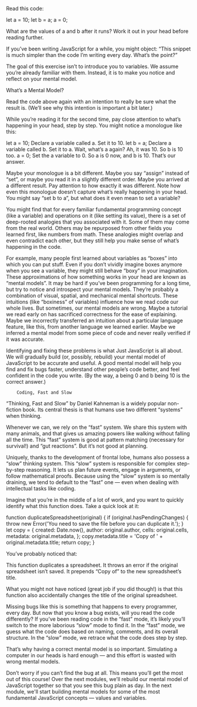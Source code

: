 Read this code:

let a = 10;
let b = a;
a = 0;

What are the values of a and b after it runs? Work it out in your head before reading further.

If you’ve been writing JavaScript for a while, you might object: “This snippet is much simpler than the code I’m writing every day. What’s the point?”

The goal of this exercise isn’t to introduce you to variables. We assume you’re already familiar with them. Instead, it is to make you notice and reflect on your mental model.

What’s a Mental Model?

Read the code above again with an intention to really be sure what the result is. (We’ll see why this intention is important a bit later.)

While you’re reading it for the second time, pay close attention to what’s happening in your head, step by step. You might notice a monologue like this:

let a = 10;
    Declare a variable called a. Set it to 10.
let b = a;
    Declare a variable called b. Set it to a.
    Wait, what’s a again? Ah, it was 10. So b is 10 too.
a = 0;
    Set the a variable to 0.
    So a is 0 now, and b is 10. That’s our answer.

Maybe your monologue is a bit different. Maybe you say “assign” instead of “set”, or maybe you read it in a slightly different order. Maybe you arrived at a different result. Pay attention to how exactly it was different. Note how even this monologue doesn’t capture what’s really happening in your head. You might say “set b to a”, but what does it even mean to set a variable?


You might find that for every familiar fundamental programming concept (like a variable) and operations on it (like setting its value), there is a set of deep-rooted analogies that you associated with it. Some of them may come from the real world. Others may be repurposed from other fields you learned first, like numbers from math. These analogies might overlap and even contradict each other, but they still help you make sense of what’s happening in the code.


For example, many people first learned about variables as “boxes” into which you can put stuff. Even if you don’t vividly imagine boxes anymore when you see a variable, they might still behave “boxy” in your imagination. These approximations of how something works in your head are known as “mental models”. It may be hard if you’ve been programming for a long time, but try to notice and introspect your mental models. They’re probably a combination of visual, spatial, and mechanical mental shortcuts.
These intuitions (like “boxiness” of variables) influence how we read code our whole lives. But sometimes, our mental models are wrong. Maybe a tutorial we read early on has sacrificed correctness for the ease of explaining. Maybe we incorrectly transferred an intuition about a particular language feature, like this, from another language we learned earlier. Maybe we inferred a mental model from some piece of code and never really verified if it was accurate.


Identifying and fixing these problems is what Just JavaScript is all about. We will gradually build (or, possibly, rebuild) your mental model of JavaScript to be accurate and useful. A good mental model will help you find and fix bugs faster, understand other people’s code better, and feel confident in the code you write.
(By the way, a being 0 and b being 10 is the correct answer.)


        Coding, Fast and Slow
“Thinking, Fast and Slow” by Daniel Kahneman is a widely popular non-fiction book. Its central thesis is that humans use two different “systems” when thinking.

Whenever we can, we rely on the “fast” system. We share this system with many animals, and that gives us amazing powers like walking without falling all the time. This “fast” system is good at pattern matching (necessary for survival!) and “gut reactions”. But it’s not good at planning.

Uniquely, thanks to the development of frontal lobe, humans also possess a “slow” thinking system. This “slow” system is responsible for complex step-by-step reasoning. It lets us plan future events, engage in arguments, or follow mathematical proofs.
Because using the “slow” system is so mentally draining, we tend to default to the “fast” one — even when dealing with intellectual tasks like coding.

Imagine that you’re in the middle of a lot of work, and you want to quickly identify what this function does. Take a quick look at it:

function duplicateSpreadsheet(original) {
  if (original.hasPendingChanges) {
    throw new Error('You need to save the file before you can duplicate it.');
  }
  let copy = {
    created: Date.now(),
    author: original.author,
    cells: original.cells,
    metadata: original.metadata,
  };
  copy.metadata.title = 'Copy of ' + original.metadata.title;
  return copy;
}

You’ve probably noticed that:

This function duplicates a spreadsheet.
It throws an error if the original spreadsheet isn’t saved.
It prepends “Copy of” to the new spreadsheet’s title.


What you might not have noticed (great job if you did though!) is that this function also accidentally changes the title of the original spreadsheet.

Missing bugs like this is something that happens to every programmer, every day. But now that you know a bug exists, will you read the code differently? If you’ve been reading code in the “fast” mode, it’s likely you’ll switch to the more laborious “slow” mode to find it.
In the “fast” mode, we guess what the code does based on naming, comments, and its overall structure. In the “slow” mode, we retrace what the code does step by step.


That’s why having a correct mental model is so important. Simulating a computer in our heads is hard enough — and this effort is wasted with wrong mental models.

Don’t worry if you can’t find the bug at all. This means you’ll get the most out of this course! Over the next modules, we’ll rebuild our mental model of JavaScript together so that you see this bug plain as day.
In the next module, we'll start building mental models for some of the most fundamental JavaScript concepts — values and variables.

